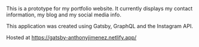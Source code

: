 This is a prototype for my portfolio website. It currently displays my contact information, my blog and my social media info. 

This application was created using Gatsby, GraphQL and the Instagram API. 

Hosted at https://gatsby-anthonyjimenez.netlify.app/
